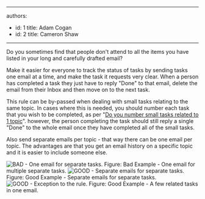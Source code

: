 

---
authors:
  - id: 1
    title: Adam Cogan
  - id: 2
    title: Cameron Shaw
---




<span class='intro'> Do you sometimes find that people don't attend to all the items you have listed in your long and carefully drafted email? 
 </span>


  <p>Make it easier for everyone to track the status of tasks by sending tasks one email at a time, and make the task it requests very clear. When a person has completed a task they just have to reply &quot;Done&quot; to that email, delete the email from their Inbox and then move on to the next task.</p>
<p>This rule can be by-passed when dealing with small tasks relating to the same topic. In cases where this is needed, you should number each task that you wish to be completed, as per &quot;<a href="/Standards/Communication/RulesToBetterEmail/Pages/NumberSmallTasks.aspx">Do you number small tasks related to 1 topic</a>&quot;. however, the person completing the task should still reply a single &quot;Done&quot; to the whole email once they have completed all of the small tasks.</p>
<p>Also send separate emails per topic - that way there can be one email per topic. The advantages are that you get an email history on a specific topic and it is easier to include someone else. </p>
<img class="ms-rteCustom-ImageArea" alt="BAD - One email for separate tasks." src="/Standards/Communication/RulesToBetterEmail/PublishingImages/separateTasksOneEmail.gif" /> <span class="ms-rteCustom-FigureBad">Figure&#58;&#160;Bad Example - One email for multiple separate tasks.</span> <img class="ms-rteCustom-ImageArea" alt="GOOD - Separate emails for separate tasks." src="/Standards/Communication/RulesToBetterEmail/PublishingImages/separateTasksSeparateEmails.gif" /> <span class="ms-rteCustom-FigureGood">Figure&#58;&#160;Good Example - Separate emails for separate tasks.</span> <img class="ms-rteCustom-ImageArea" alt="GOOD - Exception to the rule." src="/Standards/Communication/RulesToBetterEmail/PublishingImages/relatedTasks.gif" /> <span class="ms-rteCustom-FigureGood">Figure&#58;&#160;Good Example - A few related tasks in one email.</span> 



